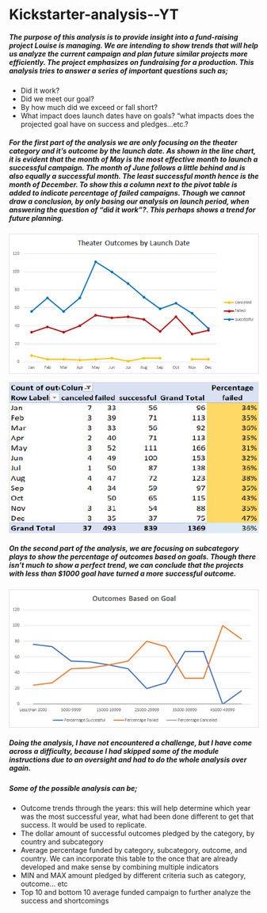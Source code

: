 # Kickstarter-analysis--YT

##### The purpose of this analysis is to provide insight into a fund-raising project Louise is managing. We are intending to show trends that will help us analyze the current campaign and plan future similar projects more efficiently. The project emphasizes on fundraising for a production. This analysis tries to answer a series of important questions such as;

- Did it work?
- Did we meet our goal?
- By how much did we exceed or fall short?
- What impact does launch dates have on goals? “what impacts does the projected goal have on success and pledges…etc.?

##### For the first part of the analysis we are only focusing on the theater category and it’s outcome by the launch date. As shown in the line chart, it is evident that the month of May is the most effective month to launch a successful campaign. The month of June follows a little behind and is also equally a successful month. The least successful month hence is the month of December. To show this a column next to the pivot table is added to indicate percentage of failed campaigns. Though we cannot draw a conclusion, by only basing our analysis on launch period, when answering the question of “did it work”?. This perhaps shows a trend for future planning. 

![alt text](https://github.com/Yoditatr/Kickstarter-analysis--YT/blob/main/Theater_Outcomes_vs_Launch.png?raw=true)

![alt text](https://github.com/Yoditatr/Kickstarter-analysis--YT/blob/main/Pivot.png?raw=true)


##### On the second part of the analysis, we are focusing on subcategory plays to show the percentage of outcomes based on goals. Though there isn’t much to show a perfect trend, we can conclude that the projects with less than $1000 goal have turned a more successful outcome. 

![alt text](https://github.com/Yoditatr/Kickstarter-analysis--YT/blob/main/Outcomes_vs_Goals.png?raw=true)

##### Doing the analysis, I have not encountered a challenge, but I have come across a difficulty, because I had skipped some of the module instructions due to an oversight and had to do the whole analysis over again. 

##### Some of the possible analysis can be; 

-	Outcome trends through the years: this will help determine which year was the most successful year, what had been done different to get that success. It would be used to replicate. 
-	The dollar amount of successful outcomes pledged by the category, by country and subcategory 
-	Average percentage funded by category, subcategory, outcome, and country. We can incorporate this table to the once that are already developed and make sense by combining multiple indicators 
-	MIN and MAX amount pledged by different criteria such as category, outcome... etc 
-	Top 10 and bottom 10 average funded campaign to further analyze the success and shortcomings  
